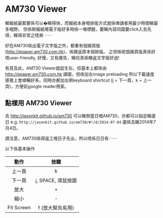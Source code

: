 AM730 Viewer
=================
睇報紙最緊要係可以�睇得快，而報紙本身嘅排版方式就係俾讀者用最少時間睇最多嘅野。
但係啲報紙嘅電子版好多時係一堆標題，要睇內容同圖要click入去先得，睇得非常之唔爽⋯⋯

好在AM730係出電子文字版之外，都重有個揭頁版(http://epaper.am730.com.hk)，係跟返原本個排版。
之但係呢個揭頁版真係好唔user-friendly, 好慢，又有廣告，睇佢真係睇返文字版好過!

有見及此，AM730 Viewer就誔生左。佢基本上都係由 http://epaper.am730.com.hk 讀圖，但係加左image preloading
所以下載速度感覺上會順暢好多。同時亦都加左啲keyboard shortcut (j = 下一頁，k = 上一頁)，方便前google reader用家。


點樣用 AM730 Viewer
--------------------
去 http://jasonkit.github.io/am730 可以睇倒當日嘅AM730，亦都可以指定睇邊日 e.g. `http://jasonkit.github.io/am730/#!/d/2014-07-04` 遴係去睇2014年7月4日。

請注意，AM730係得返工嘅日子先出，所以唔係日日有⋯⋯

以下係基本操作

| 動作         | 按鍵       | 
| :----------: | :--------: |
| 上一頁       | k          |
| 下一頁       | j, SPACE, 滑鼠按圖 |
| 放大         | + |
| 縮小         | - |
| Fit Screen   | f (放大緊先有用)|

